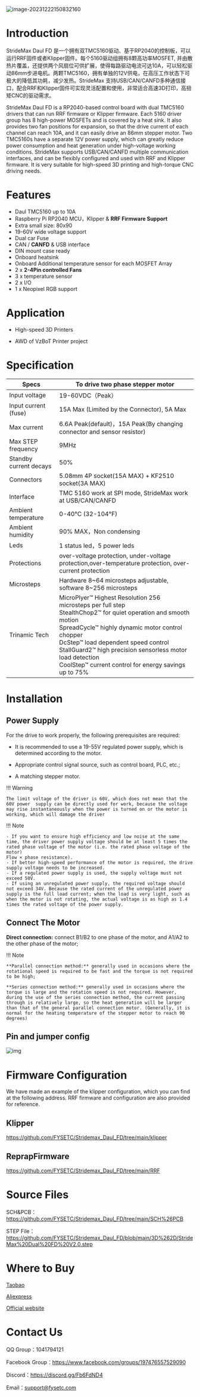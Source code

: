 
![image-20231222150832160](images/StrideMax_on_DIN.png)



# Introduction

StrideMax Daul FD 是一个拥有双TMC5160驱动、基于RP2040的控制板，可以运行RRF固件或者Klipper固件。每个5160驱动组拥有8颗高功率MOSFET, 并由散热片覆盖，还提供两个风扇位可供扩展，使得每路驱动电流可达10A，可以轻松驱动86mm步进电机。两颗TMC5160，拥有单独的12V供电，在高压工作状态下可极大的降低其功耗，减少发热。StrideMax 支持USB/CAN/CANFD多种通信接口，配合RRF和Klipper固件可实现灵活配置和使用，非常适合高速3D打印，高扭矩CNC的驱动需求。

StrideMax Daul FD is a RP2040-based control board with dual TMC5160 drivers that can run RRF firmware or Klipper firmware. Each 5160 driver group has 8 high-power MOSFETs and is covered by a heat sink. It also provides two fan positions for expansion, so that the drive current of each channel can reach 10A, and it can easily drive an 86mm stepper motor. Two TMC5160s have a separate 12V power supply, which can greatly reduce power consumption and heat generation under high-voltage working conditions. StrideMax supports USB/CAN/CANFD multiple communication interfaces, and can be flexibly configured and used with RRF and Klipper firmware. It is very suitable for high-speed 3D printing and high-torque CNC driving needs.



# Features

- Daul TMC5160 up to 10A
- Raspberry Pi RP2040 MCU，Klipper & **RRF Firmware Support**
- Extra small size: 80x90
- 19-60V wide voltage support
- Dual car Fuse 
- CAN / **CANFD** & USB interface
- DIN mount case ready
- Onboard heatsink
- Onboard Additional temperature sensor for each MOSFET Array
- 2 x **2-4Pin controlled Fans**
- 3 x temperature sensor
- 2 x I/O
- 1 x Neopixel RGB support
# Application

- High-speed 3D Printers

- AWD of VzBoT Printer project 

# Specification

| Specs                  | To drive two phase stepper motor                             |
| ---------------------- | ------------------------------------------------------------ |
| Input voltage          | 19-60VDC（Peak）                                             |
| Input current (fuse)   | 15A Max (Limited by the Connector), 5A Max                   |
| Max current            | 6.6A Peak(default)，15A Peak(By changing connector and sensor resistor) |
| Max STEP frequency     | 9MHz                                                         |
| Standby current decays | 50%                                                          |
| Connectors             | 5.08mm 4P socket(15A MAX) + KF2510 socket(3A MAX)            |
| Interface              | TMC 5160 work at SPI mode,  StrideMax work at USB/CAN/CANFD  |
| Ambient temperature    | 0-40°C (32-104°F)                                            |
| Ambient humidity       | 90% MAX，Non condensing                                      |
| Leds                   | 1 status led，5 power leds                                   |
| Protections            | over-voltage protection, under-voltage protection,over-temperature protection, over-current protection |
| Microsteps             | Hardware 8~64 microsteps adjustable, software 8~256 microsteps |
| Trinamic Tech          | MicroPlyer™ Highest Resolution 256 microsteps per full step<br/>StealthChop2™ for quiet operation and smooth motion<br/>SpreadCycle™ highly dynamic motor control chopper<br/>DcStep™ load dependent speed control<br/>StallGuard2™ high precision sensorless motor load detection<br/>CoolStep™ current control for energy savings up to 75%<br/> |

# Installation

## Power Supply

For the drive to work properly, the following prerequisites are required:

- It is recommended to use a 19-55V regulated power supply, which is determined according to the motor. 

- Appropriate control signal source, such as control board, PLC, etc.;

- A matching stepper motor.

!!! Warning

    The limit voltage of the driver is 60V, which does not mean that the 60V power  supply can be directly used for work, because the voltage may rise instantaneously when the power is turned on or the motor is working, which will damage the driver

!!! Note

    - If you want to ensure high efficiency and low noise at the same time, the driver power supply voltage should be at least 5 times the rated phase voltage of the motor (i.e. the rated phase voltage of the motor)
    Flow × phase resistance).
    - If better high-speed performance of the motor is required, the drive supply voltage needs to be increased.
    - If a regulated power supply is used, the supply voltage must not exceed 50V.
    - If using an unregulated power supply, the required voltage should not exceed 34V. Because the rated current of the unregulated power supply is the full load current; when the load is very light, such as when the motor is not rotating, the actual voltage is as high as 1.4 times the rated voltage of the power supply.

## Connect The Motor

**Direct connection:** connect B1/B2 to one phase of the motor, and A1/A2 to the other phase of the motor;

!!! Note

    **Parallel connection method:** generally used in occasions where the rotational speed is required to be fast and the torque is not required to be high;
    
    **Series connection method:** generally used in occasions where the torque is large and the rotation speed is not required. However, during the use of the series connection method, the current passing through is relatively large, so the heat generation will be larger than that of the general parallel connection motor. (Generally, it is normal for the heating temperature of the stepper motor to reach 90 degrees)

## Pin and jumper config

![img](assets/image-20231222183712370.png)
# Firmware Configuration
We have made an example of the klipper configuration, which you can find at the following address. RRF firmware and configuration are also provided for reference.
## Klipper

https://github.com/FYSETC/Stridemax_Daul_FD/tree/main/klipper

##  ReprapFirmware

https://github.com/FYSETC/Stridemax_Daul_FD/tree/main/RRF

# Source Files

SCH&PCB：https://github.com/FYSETC/Stridemax_Daul_FD/tree/main/SCH%26PCB

STEP File：https://github.com/FYSETC/Stridemax_Daul_FD/blob/main/3D%262D/StrideMax%20Dual%20FD%20V2.0.step

# Where to Buy

[Taobao]()

[Aliexpress](https://www.aliexpress.com/item/3256806165718828.html)

[Official website]()

# Contact Us

QQ Group：1041794121

Facebook Group：https://www.facebook.com/groups/197476557529090

Discord：https://discord.gg/Fb6FdND4

Email：support@fysetc.com
